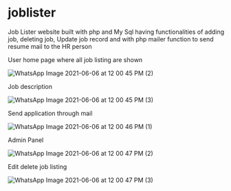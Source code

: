 # joblister

Job Lister website built with php and My Sql having functionalities of
adding job, deleting job, Update job record and with php mailer function
to send resume mail to the HR person

User home page where all job listing are shown

![WhatsApp Image 2021-06-06 at 12 00 45 PM (2)](https://user-images.githubusercontent.com/51013655/122451022-52d30480-cfc5-11eb-8254-518c10dafca5.jpeg)

Job description

![WhatsApp Image 2021-06-06 at 12 00 45 PM (3)](https://user-images.githubusercontent.com/51013655/122451003-5070aa80-cfc5-11eb-954b-5e1255dc67d8.jpeg)

Send application through mail

![WhatsApp Image 2021-06-06 at 12 00 46 PM (1)](https://user-images.githubusercontent.com/51013655/122450993-4d75ba00-cfc5-11eb-9511-ee8f31680a47.jpeg)

Admin Panel

![WhatsApp Image 2021-06-06 at 12 00 47 PM (2)](https://user-images.githubusercontent.com/51013655/122450981-49499c80-cfc5-11eb-862e-3e6c85ad7aa5.jpeg)

Edit delete job listing

![WhatsApp Image 2021-06-06 at 12 00 47 PM (3)](https://user-images.githubusercontent.com/51013655/122450972-451d7f00-cfc5-11eb-8784-a4f95faee14f.jpeg)

